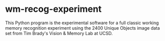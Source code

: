 # wm-recog-experiment
This Python program is the experimental software for a full classic working memory recognition experiment using the 2400 Unique Objects image data set from Tim Brady's Vision &amp; Memory Lab at UCSD.
